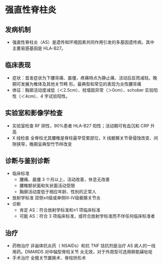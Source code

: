 # 强直性脊柱炎

## 发病机制
- 强直性脊柱炎（AS）是遗传和环境因素共同作用引发的多基因遗传病，其中主要易感基因是 HLA-B27。
## 临床表现
- 症状：首发症状为下腰背痛、晨僵，疼痛特点为静止痛、活动后反而减轻。晚期可发展为椎体及其他关节畸 形。最典型和常见的表现为炎性腰背痛
- 体征：胸廓活动度减低（＜2.5cm）、枕墙距异常（＞0cm）、schober 实验阳性（＜4cm）、4 字试验阳性。
## 实验室和影像学检查
- 实验室检查 RF 阴性，90%患者 HLA-B27 阳性；活动期可有血沉和 CRP 升高
- X 线检查 全脊柱尤其腰椎是脊柱最早受累部位，X 线骶髂关节骨侵蚀改变、间隙狭窄，晚期呈典型竹节样改变

## 诊断与鉴别诊断
- 临床标准
  - 腰痛、晨僵 3 个月以上，活动改善，休息无改善
  - 腰椎额状面和矢状面活动受限
  - 胸廓活动度低于相应年龄、性别的正常人
- 放射学标准 双侧≥Ⅱ级或单侧Ⅲ-Ⅳ级骶髂关节炎
- 诊断 
  - 肯定 AS：符合放射学标准和≥1 项临床标准
  - 可能 AS：符合 3 项临床标准，或符合放射学标准而不伴任何临床标准者
## 治疗
- 药物治疗 非甾体抗炎药（ NSAIDs）和抗 TNF 拮抗剂是治疗 AS 病人的一线用药。DMARDS 对中轴型脊柱关节 炎无效，对于外周型可选用柳氮磺吡啶
- 手术治疗 全髋关节置换术、脊柱矫形术